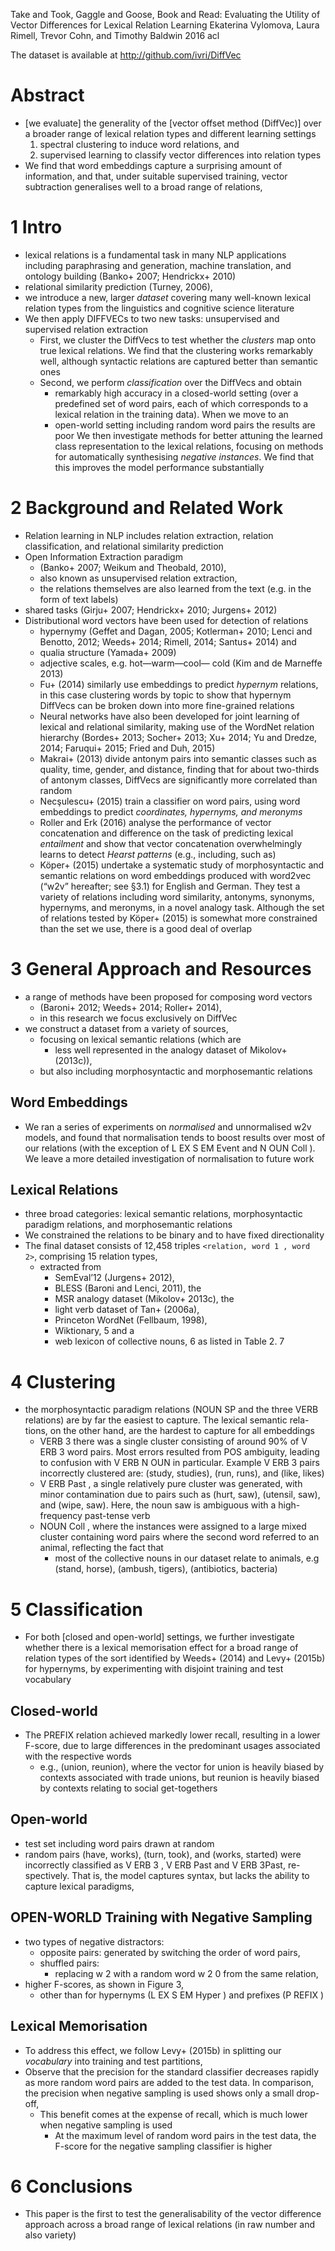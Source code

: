 Take and Took, Gaggle and Goose, Book and Read:
  Evaluating the Utility of Vector Differences for Lexical Relation Learning
Ekaterina Vylomova, Laura Rimell, Trevor Cohn, and Timothy Baldwin
2016 acl

The dataset is available at http://github.com/ivri/DiffVec

# Abstract

* [we evaluate] the generality of the [vector offset method (DiffVec)]
  over a broader range of lexical relation types and
  different learning settings
    1. spectral clustering to induce word relations, and
    2. supervised learning to classify vector differences into relation types
* We find that word embeddings capture a surprising amount of information, and
  that, under suitable supervised training, vector subtraction generalises well
  to a broad range of relations,

# 1 Intro

* lexical relations is a fundamental task in many NLP applications including
  paraphrasing and generation, machine translation, and ontology building
  (Banko+ 2007; Hendrickx+ 2010)
* relational similarity prediction (Turney, 2006),
* we introduce a new, larger _dataset_ covering many well-known lexical
  relation types from the linguistics and cognitive science literature
* We then apply DIFFVECs to two new tasks:
  unsupervised and supervised relation extraction
  * First, we cluster the DiffVecs to test whether the _clusters_ map onto true
    lexical relations. We find that the clustering works remarkably well,
    although syntactic relations are captured better than semantic ones
  * Second, we perform _classification_ over the DiffVecs and obtain
    * remarkably high accuracy in a closed-world setting (over a predefined
      set of word pairs, each of which corresponds to a lexical relation in
      the training data). When we move to an
    * open-world setting including random word pairs the results are poor
      We then investigate methods for better attuning the learned class
      representation to the lexical relations, focusing on methods for
      automatically synthesising _negative instances_. We find that this
      improves the model performance substantially

# 2 Background and Related Work

* Relation learning in NLP includes relation extraction, relation
  classification, and relational similarity prediction
* Open Information Extraction paradigm
  * (Banko+ 2007; Weikum and Theobald, 2010),
  * also known as unsupervised relation extraction,
  * the relations themselves are also learned from the text (e.g. in the form
    of text labels)
* shared tasks (Girju+ 2007; Hendrickx+ 2010; Jurgens+ 2012)
* Distributional word vectors have been used for detection of relations
  * hypernymy (Geffet and Dagan, 2005; Kotlerman+ 2010; Lenci and
    Benotto, 2012; Weeds+ 2014; Rimell, 2014; Santus+ 2014) and
  * qualia structure (Yamada+ 2009)
  * adjective scales, e.g. hot—warm—cool— cold (Kim and de Marneffe 2013)
  * Fu+ (2014) similarly use embeddings to predict _hypernym_ relations,
    in this case clustering words by topic to show that hypernym DiffVecs
    can be broken down into more fine-grained relations
  * Neural networks have also been developed for joint learning of lexical and
    relational similarity, making use of the WordNet relation hierarchy
    (Bordes+ 2013; Socher+ 2013; Xu+ 2014; Yu and Dredze,
    2014; Faruqui+ 2015; Fried and Duh, 2015)
  * Makrai+ (2013) divide antonym pairs into semantic classes such as
    quality, time, gender, and distance, finding that for about two-thirds
    of antonym classes, DiffVecs are significantly more correlated than
    random
  * Necşulescu+ (2015) train a classifier on word pairs, using word
    embeddings to predict _coordinates, hypernyms, and meronyms_
  * Roller and Erk (2016) analyse the performance of vector concatenation and
    difference on the task of predicting lexical _entailment_ and show that
    vector concatenation overwhelmingly learns to detect _Hearst patterns_
    (e.g., including, such as)
  * Köper+ (2015) undertake a systematic study of morphosyntactic and
    semantic relations on word embeddings produced with word2vec (“w2v”
    hereafter; see §3.1) for English and German.  They test a variety of
    relations including word similarity, antonyms, synonyms, hypernyms, and
    meronyms, in a novel analogy task. Although the set of relations tested
    by Köper+ (2015) is somewhat more constrained than the set we use,
    there is a good deal of overlap

# 3 General Approach and Resources

* a range of methods have been proposed for composing word vectors
  * (Baroni+ 2012; Weeds+ 2014; Roller+ 2014),
  * in this research we focus exclusively on DiffVec
* we construct a dataset from a variety of sources,
  * focusing on lexical semantic relations (which are
    * less well represented in the analogy dataset of Mikolov+ (2013c)),
  * but also including morphosyntactic and morphosemantic relations

## Word Embeddings

* We ran a series of experiments on _normalised_ and unnormalised w2v models,
  and found that normalisation tends to boost results over most of our
  relations (with the exception of L EX S EM Event and N OUN Coll ). We leave
  a more detailed investigation of normalisation to future work

## Lexical Relations

* three broad categories: lexical semantic relations, morphosyntactic
  paradigm relations, and morphosemantic relations
* We constrained the relations to be binary and to have fixed directionality
* The final dataset consists of 12,458 triples `<relation, word 1 , word 2>`,
  comprising 15 relation types,
  * extracted from
    * SemEval’12 (Jurgens+ 2012),
    * BLESS (Baroni and Lenci, 2011), the
    * MSR analogy dataset (Mikolov+ 2013c), the
    * light verb dataset of Tan+ (2006a),
    * Princeton WordNet (Fellbaum, 1998),
    * Wiktionary, 5 and a
    * web lexicon of collective nouns, 6 as listed in Table 2. 7

# 4 Clustering

* the morphosyntactic paradigm relations (NOUN SP and the three VERB
  relations) are by far the easiest to capture. The lexical semantic rela-
  tions, on the other hand, are the hardest to capture for all embeddings
  * VERB 3 there was a single cluster consisting of around 90% of V ERB 3 word
    pairs. Most errors resulted from POS ambiguity, leading to confusion with
    V ERB N OUN in particular. Example V ERB 3 pairs incorrectly clustered
    are: (study, studies), (run, runs), and (like, likes)
  * V ERB Past , a single relatively pure cluster was generated, with minor
    contamination due to pairs such as (hurt, saw), (utensil, saw), and (wipe,
    saw). Here, the noun saw is ambiguous with a high-frequency past-tense
    verb
  * NOUN Coll , where the instances were assigned to a large mixed cluster
    containing word pairs where the second word referred to an animal,
    reflecting the fact that
    * most of the collective nouns in our dataset relate to animals, e.g
      (stand, horse), (ambush, tigers), (antibiotics, bacteria)

# 5 Classification

* For both [closed and open-world] settings, we further investigate whether
  there is a lexical memorisation effect for a broad range of relation types
  of the sort identified by Weeds+ (2014) and Levy+ (2015b) for
  hypernyms, by experimenting with disjoint training and test vocabulary

## Closed-world

* The PREFIX relation achieved markedly lower recall, resulting in a lower
  F-score, due to large differences in the predominant usages associated
  with the respective words
  * e.g., (union, reunion), where the vector for union is heavily biased by
    contexts associated with trade unions, but reunion is heavily biased by
    contexts relating to social get-togethers

## Open-world

* test set including word pairs drawn at random
* random pairs (have, works), (turn, took), and (works, started) were
  incorrectly classified as V ERB 3 , V ERB Past and V ERB 3Past, re-
  spectively. That is, the model captures syntax, but lacks the ability to
  capture lexical paradigms,

## OPEN-WORLD Training with Negative Sampling

* two types of negative distractors:
  * opposite pairs: generated by switching the order of word pairs,
  * shuffled pairs:
    * replacing w 2 with a random word w 2 0 from the same relation,
* higher F-scores, as shown in Figure 3,
  * other than for hypernyms (L EX S EM Hyper ) and prefixes (P REFIX )

## Lexical Memorisation

* To address this effect, we follow Levy+ (2015b) in splitting our
  _vocabulary_ into training and test partitions,
* Observe that the precision for the standard classifier decreases rapidly
  as more random word pairs are added to the test data. In comparison, the
  precision when negative sampling is used shows only a small drop-off,
  * This benefit comes at the expense of recall, which is much lower when
    negative sampling is used
    * At the maximum level of random word pairs in the test data, the F-score
      for the negative sampling classifier is higher

# 6 Conclusions

* This paper is the first to test the generalisability of the vector
  difference approach across a broad range of lexical relations (in raw number
  and also variety)
